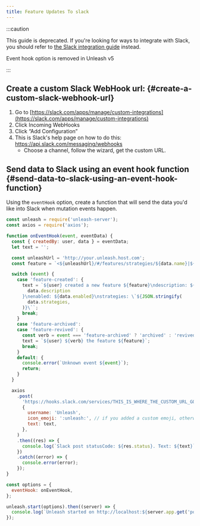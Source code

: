 ```yaml
---
title: Feature Updates To slack
---
```


:::caution

This guide is deprecated. If you're looking for ways to integrate with Slack, you should refer to [the Slack integration guide](../reference/integrations/slack.md) instead.

Event hook option is removed in Unleash v5

:::

## Create a custom Slack WebHook url: {#create-a-custom-slack-webhook-url}

1. Go to [https://slack.com/apps/manage/custom-integrations](https://slack.com/apps/manage/custom-integrations)
1. Click Incoming WebHooks
1. Click “Add Configuration”
1. This is Slack's help page on how to do this: https://api.slack.com/messaging/webhooks
   - Choose a channel, follow the wizard, get the custom URL.

## Send data to Slack using an event hook function {#send-data-to-slack-using-an-event-hook-function}

Using the `eventHook` option, create a function that will send the data you'd like into Slack when mutation events happen.

```javascript
const unleash = require('unleash-server');
const axios = require('axios');

function onEventHook(event, eventData) {
  const { createdBy: user, data } = eventData;
  let text = '';

  const unleashUrl = 'http://your.unleash.host.com';
  const feature = `<${unleashUrl}/#/features/strategies/${data.name}|${data.name}>`;

  switch (event) {
    case 'feature-created': {
      text = `${user} created a new feature ${feature}\ndescription: ${
        data.description
      }\nenabled: ${data.enabled}\nstrategies: \`${JSON.stringify(
        data.strategies,
      )}\``;
      break;
    }
    case 'feature-archived':
    case 'feature-revived': {
      const verb = event === 'feature-archived' ? 'archived' : 'revived';
      text = `${user} ${verb} the feature ${feature}`;
      break;
    }
    default: {
      console.error(`Unknown event ${event}`);
      return;
    }
  }

  axios
    .post(
      'https://hooks.slack.com/services/THIS_IS_WHERE_THE_CUSTOM_URL_GOES',
      {
        username: 'Unleash',
        icon_emoji: ':unleash:', // if you added a custom emoji, otherwise you can remove this field.
        text: text,
      },
    )
    .then((res) => {
      console.log(`Slack post statusCode: ${res.status}. Text: ${text}`);
    })
    .catch((error) => {
      console.error(error);
    });
}

const options = {
  eventHook: onEventHook,
};

unleash.start(options).then((server) => {
  console.log(`Unleash started on http://localhost:${server.app.get('port')}`);
});
```

